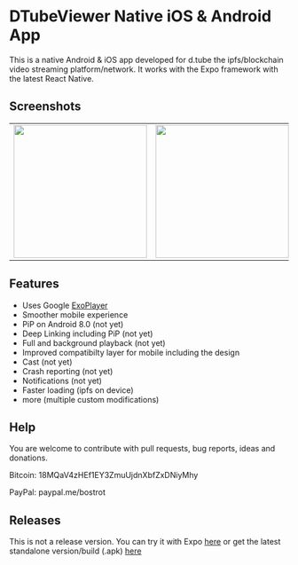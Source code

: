 # DTubeViewer Native iOS & Android App

This is a native Android & iOS app developed for d.tube the ipfs/blockchain video streaming platform/network. It works with the Expo framework with the latest React Native.

## Screenshots
<table>
<tr>
  <td><img width="240" src="https://i.imgur.com/BRmeveF.jpg"></img></td>
  <td><img width="240" src="https://i.imgur.com/obT2dJz.jpg"></img></td>
  <td><img width="240" src="https://i.imgur.com/eFoHwyi.jpg"></img></td>
</tr>
</table>

## Features
* Uses Google <a href="https://github.com/google/ExoPlayer">ExoPlayer</a>
* Smoother mobile experience
* PiP on Android 8.0 (not yet)
* Deep Linking including PiP (not yet)
* Full and background playback (not yet)
* Improved compatibilty layer for mobile
including the design
* Cast (not yet)
* Crash reporting (not yet)
* Notifications (not yet)
* Faster loading (ipfs on device)
* more (multiple custom modifications)

## Help
You are welcome to contribute with pull requests, bug reports, ideas and donations.

Bitcoin: 18MQaV4zHEf1EY3ZmuUjdnXbfZxDNiyMhy

PayPal: paypal.me/bostrot

## Releases
This is not a release version. You can try it with Expo <a href="https://expo.io/@bostrot/dtubeviewer">here</a> or
get the latest standalone version/build (.apk) <a href="https://expo.io/@bostrot/dtubeviewer/builds">here</a>
